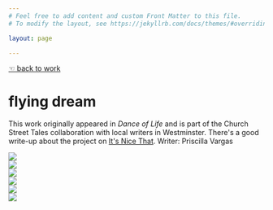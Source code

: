 ```yaml
---
# Feel free to add content and custom Front Matter to this file.
# To modify the layout, see https://jekyllrb.com/docs/themes/#overriding-theme-defaults

layout: page

---
```

[☜ back to work](narratives)  
# flying dream

This work originally appeared in *Dance of Life* and is part of the Church Street Tales collaboration with local writers in Westminster. There's a good write-up about the project on [It's Nice That](https://www.itsnicethat.com/articles/dance-of-life-royal-college-of-art-london-print-studio-publication-221018). Writer: Priscilla Vargas

![](images/fd_1.png)  
![](images/fd_2.png)  
![](images/fd_3.png)  
![](images/fd_4.png)  
![](images/fd_5.png)  
![](images/fd_6.png)  

